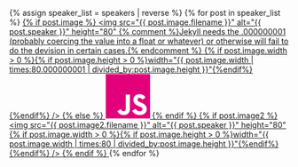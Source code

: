 {% assign speaker_list = speakers | reverse %}
{% for post in speaker_list %}
  <a href="/speakers/#{{ post.id }}" title="{{ post.speaker }}">
    {% if post.image %}
    <img src="{{ post.image.filename }}" alt="{{ post.speaker }}" height="80"
    {% comment %}Jekyll needs the .000000001 (probably coercing the value into a float or whatever) or otherwise will fail to do the devision in certain cases.{% endcomment %}
    {% if post.image.width > 0 %}{% if post.image.height > 0 %}width="{{ post.image.width | times:80.000000001 | divided_by:post.image.height  }}"{%endif%}{%endif%}
    />
    {% else %}
    <img src="/img/js.eu.png" width="80" height="80" alt="{{ post.speaker }}" />
    {% endif %}
    {% if post.image2 %}
    <img src="{{ post.image2.filename }}" alt="{{ post.speaker }}" height="80"
    {% if post.image.width > 0 %}{% if post.image.height > 0 %}width="{{ post.image.width | times:80 | divided_by:post.image.height  }}"{%endif%}{%endif%}
    />
    {% endif %}
  </a>
{% endfor %}
